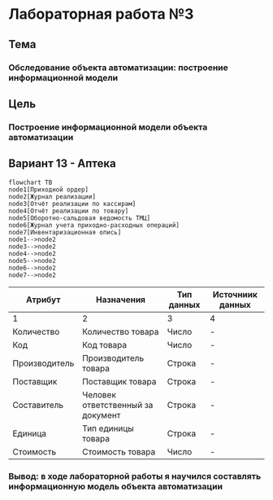 # Лабораторная работа №3 #

## Тема ##

### Обследование объекта автоматизации: построение информационной модели ###

## Цель ##

### Построение информационной модели объекта автоматизации ###

## Вариант 13 - Аптека ##

```mermaid
flowchart TB
node1[Приходной ордер]
node2[Журнал реализации]
node3[Отчёт реализации по кассирам]
node4[Отчёт реализации по товару]
node5[Оборотно-сальдовая ведомость ТМЦ]
node6[Журнал учета приходно-расходных операций]
node7[Инвентаризационная опись]
node1-->node2
node3-->node2
node4-->node2
node5-->node2
node6-->node2
node7-->node2
```

|Атрибут|Назначения|Тип данных|Источниик данных|
|-|-|-|-|
|1|2|3|4|
|Количество|Количество товара|Число|-|
|Код|Код товара|Число|-|
|Производитель|Производитель товара|Строка|-|
|Поставщик|Поставщик товара|Строка|-|
|Составитель|Человек ответственный за документ|Строка|-|
|Единица|Тип единицы товара|Строка|-|
|Стоимость|Стоимость товара|Число|-|

### Вывод: в ходе лабораторной работы я научился составлять информационную модель объекта автоматизации ###
 